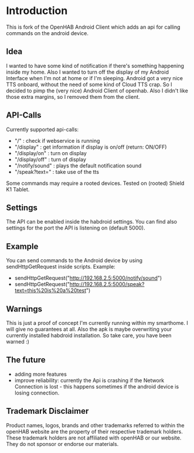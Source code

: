 # Introduction

This is fork of the OpenHAB Android Client which adds an api for calling commands on the android device.

## Idea
I wanted to have some kind of notification if there's something happening inside my home. Also I wanted to turn off the display of my Android Interface when I'm not at home or if I'm sleeping.
Android got a very nice TTS onboard, without the need of some kind of Cloud TTS crap. So I decided to pimp the (very nice) Android Client of openhab.
Also I didn't like those extra margins, so I removed them from the client.

## API-Calls
Currently supported api-calls:
- "/" : check if webservice is running
- "/display" : get information if display is on/off (return: ON/OFF)
- "/display/on" : turn on display
- "/display/off" : turn of display
- "/notify/sound" : plays the default notification sound
- "/speak?text=" : take use of the tts

Some commands may require a rooted devices.
Tested on (rooted) Shield K1 Tablet.

## Settings
The API can be enabled inside the habdroid settings. You can find also settings for the port the API is listening on (default 5000).

## Example
You can send commands to the Android device by using sendHttpGetRequest inside scripts. Example:
- sendHttpGetRequest("http://192.168.2.5:5000/notify/sound")
- sendHttpGetRequest("http://192.168.2.5:5000/speak?text=this%20is%20a%20test")

## Warnings
This is just a proof of concept I'm currently running within my smarthome. I will give no guarantees at all. Also the apk is maybe overwriting your currently installed habdroid installation. So take care, you have been warned :)

## The future
- adding more features
- improve reliability: currently the Api is crashing if the Network Connection is lost - this happens sometimes if the android device is losing connection.

## Trademark Disclaimer

Product names, logos, brands and other trademarks referred to within the openHAB website are the
property of their respective trademark holders. These trademark holders are not affiliated with
openHAB or our website. They do not sponsor or endorse our materials.
